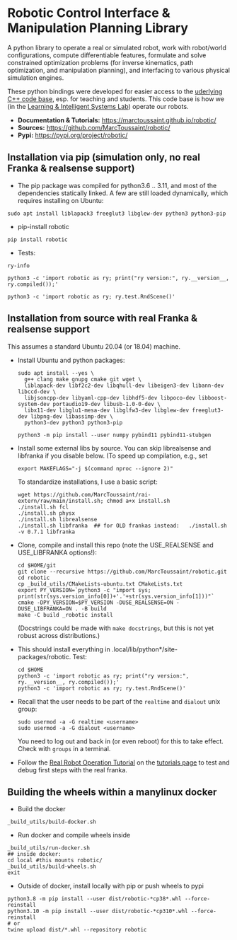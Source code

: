 # Robotic Control Interface & Manipulation Planning Library

A python library to operate a real or simulated robot, work with
robot/world configurations, compute differentiable features, formulate
and solve constrained optimization problems (for inverse kinematics,
path optimization, and manipulation planning), and interfacing to
various physical simulation engines.

These python bindings were developed for easier access to the 
[uderlying C++ code base](https://github.com/MarcToussaint/rai), esp. for teaching and students. This code base is how we (in
the [Learning & Intelligent Systems
Lab](https://argmin.lis.tu-berlin.de/)) operate our robots.

* **Documentation \& Tutorials:**  https://marctoussaint.github.io/robotic/
* **Sources:** https://github.com/MarcToussaint/robotic/
* **Pypi:** https://pypi.org/project/robotic/

## Installation via pip (simulation only, no real Franka & realsense support)

* The pip package was compiled for python3.6 .. 3.11, and most of the dependencies statically linked. A few are still loaded dynamically, which requires installing on Ubuntu:
```
sudo apt install liblapack3 freeglut3 libglew-dev python3 python3-pip
```
* pip-install robotic
```
pip install robotic
```
* Tests:
```
ry-info
```
```
python3 -c 'import robotic as ry; print("ry version:", ry.__version__, ry.compiled());'
```
```
python3 -c 'import robotic as ry; ry.test.RndScene()'
```
<!--
If the `rai-robotModels` path fails, find rai-robotModels and try something like
```
python3 -c 'import robotic as ry; ry.setRaiPath("/usr/local/rai-robotModels"); ry.test.RndScene()'
```
When rai-robotModels is still messed up, try cloning it completely:
```
cd ~/.local; rm -Rf rai-robotModels;
git clone https://github.com/MarcToussaint/rai-robotModels.git
```
* You can download other examples and test:
```
wget https://github.com/MarcToussaint/robotic/raw/master/examples/skeleton-solving-example.py
python3 skeleton-solving-example.py
```
-->


## Installation from source with real Franka & realsense support

This assumes a standard Ubuntu 20.04 (or 18.04) machine.

* Install Ubuntu and python packages:

      sudo apt install --yes \
        g++ clang make gnupg cmake git wget \
        liblapack-dev libf2c2-dev libqhull-dev libeigen3-dev libann-dev libccd-dev \
        libjsoncpp-dev libyaml-cpp-dev libhdf5-dev libpoco-dev libboost-system-dev portaudio19-dev libusb-1.0-0-dev \
        libx11-dev libglu1-mesa-dev libglfw3-dev libglew-dev freeglut3-dev libpng-dev libassimp-dev \
        python3-dev python3 python3-pip
      
      python3 -m pip install --user numpy pybind11 pybind11-stubgen

* Install some external libs by source. You can skip librealsense and
  libfranka if you disable below. (To speed up compilation, e.g., set

      export MAKEFLAGS="-j $(command nproc --ignore 2)"
  
  To standardize installations, I use a basic script:

      wget https://github.com/MarcToussaint/rai-extern/raw/main/install.sh; chmod a+x install.sh
      ./install.sh fcl
      ./install.sh physx
      ./install.sh librealsense
      ./install.sh libfranka  ## for OLD frankas instead:   ./install.sh -v 0.7.1 libfranka

* Clone, compile and install this repo (note the USE_REALSENSE and USE_LIBFRANKA options!):

      cd $HOME/git
      git clone --recursive https://github.com/MarcToussaint/robotic.git
      cd robotic
      cp _build_utils/CMakeLists-ubuntu.txt CMakeLists.txt
      export PY_VERSION=`python3 -c "import sys; print(str(sys.version_info[0])+'.'+str(sys.version_info[1]))"`
      cmake -DPY_VERSION=$PY_VERSION -DUSE_REALSENSE=ON -DUSE_LIBFRANKA=ON . -B build
      make -C build _robotic install

  (Docstrings could be made with `make docstrings`, but this is not yet robust across distributions.)

* This should install everything in .local/lib/python*/site-packages/robotic. Test:

      cd $HOME
      python3 -c 'import robotic as ry; print("ry version:", ry.__version__, ry.compiled());'
      python3 -c 'import robotic as ry; ry.test.RndScene()'

* Recall that the user needs to be part of the `realtime` and `dialout` unix group:

      sudo usermod -a -G realtime <username>
      sudo usermod -a -G dialout <username>

  You need to log out and back in (or even reboot) for this to take
  effect. Check with `groups` in a terminal.

* Follow the [Real Robot Operation Tutorial](https://marctoussaint.github.io/robotic/tutorials/botop_2_real_robot.html) on the [tutorials page](https://marctoussaint.github.io/robotic/tutorials/) to test and debug first steps with the real franka.

## Building the wheels within a manylinux docker

* Build the docker
```
_build_utils/build-docker.sh
```

* Run docker and compile wheels inside
```
_build_utils/run-docker.sh
## inside docker:
cd local #this mounts robotic/
_build_utils/build-wheels.sh
exit
```

* Outside of docker, install locally with pip or push wheels to pypi
```
python3.8 -m pip install --user dist/robotic-*cp38*.whl --force-reinstall
python3.10 -m pip install --user dist/robotic-*cp310*.whl --force-reinstall
# or
twine upload dist/*.whl --repository robotic
```


<!--
## Use of the wheel binary in C++

* Get the binary lib by installing the pip package:
```
python3 -m pip install --user robotic
```
* Get the sources by cloning this repo recursively:
```
cd $HOME/git; git clone --recursive https://github.com/MarcToussaint/robotic.git
```
* Copy things into an include and link folder (like 'make install') CHANGE PYTHON VERSION:
```
mkdir -p $HOME/opt/include/rai $HOME/opt/lib
cp $HOME/.local/lib/python3.6/site-packages/robotic/_robotic.so -f $HOME/opt/lib/libry.cpython-36m-x86_64-linux-gnu.so
cp $HOME/git/robotic/rai/rai/* -Rf $HOME/opt/include/rai
cp $HOME/git/robotic/botop/src/* -Rf $HOME/opt/include/rai
```
* Compile your main
```
gcc script2-IK.cpp -I$HOME/opt/include/rai -L$HOME/opt/lib -lry.cpython-36m-x86_64-linux-gnu -lstdc++ `python3-config --ldflags`
```
-->
